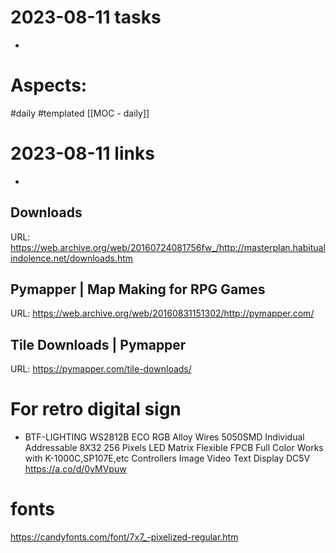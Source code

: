 
# 2023-08-11 tasks

- 

# Aspects:
#daily #templated
[[MOC - daily]]

# 2023-08-11 links
- 


## Downloads
URL: https://web.archive.org/web/20160724081756fw_/http://masterplan.habitualindolence.net/downloads.htm
## Pymapper | Map Making for RPG Games
URL: https://web.archive.org/web/20160831151302/http://pymapper.com/
## Tile Downloads | Pymapper
URL: https://pymapper.com/tile-downloads/

# For retro digital sign

- BTF-LIGHTING WS2812B ECO RGB Alloy Wires 5050SMD Individual Addressable 8X32 256 Pixels LED Matrix Flexible FPCB Full Color Works with K-1000C,SP107E,etc Controllers Image Video Text Display DC5V https://a.co/d/0yMVpuw


#  fonts

https://candyfonts.com/font/7x7_-pixelized-regular.htm